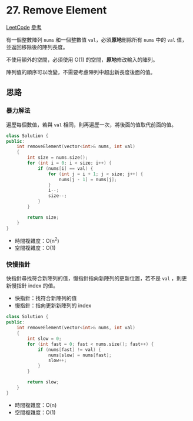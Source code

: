 # 27. Remove Element
[LeetCode](https://leetcode.com/problems/remove-element/)
[參考](https://github.com/youngyangyang04/leetcode-master/blob/master/problems/0027.%E7%A7%BB%E9%99%A4%E5%85%83%E7%B4%A0.md)

有一個整數陣列 `nums` 和一個整數值 `val`，必須**原地**刪除所有 `nums` 中的 `val` 值，並返回移除後的陣列長度。

不使用額外的空間，必須使用 O(1) 的空間，**原地**修改輸入的陣列。

陣列值的順序可以改變，不需要考慮陣列中超出新長度後面的值。

## 思路

### 暴力解法
遍歷每個數值，若與 `val` 相同，則再遍歷一次，將後面的值取代前面的值。

```CPP
class Solution {
public:
    int removeElement(vector<int>& nums, int val)
    {
        int size = nums.size();
        for (int i = 0; i < size; i++) {
            if (nums[i] == val) {
                for (int j = i + 1; j < size; j++) {
                    nums[j - 1] = nums[j];
                }
                i--;
                size--;
            }
        }

        return size;
    }
}
```

- 時間複雜度：O(n<sup>2</sup>)
- 空間複雜度：O(1)

### 快慢指針
快指針尋找符合新陣列的值，慢指針指向新陣列的更新位置，若不是 `val` ，則更新慢指針 index 的值。
- 快指針：找符合新陣列的值
- 慢指針：指向更新新陣列的 index

```CPP
class Solution {
public:
    int removeElement(vector<int>& nums, int val)
    {
        int slow = 0;
        for (int fast = 0; fast < nums.size(); fast++) {
            if (nums[fast] != val) {
                nums[slow] = nums[fast];
                slow++;
            }
        }

        return slow;
    }
}
```

- 時間複雜度：O(n)
- 空間複雜度：O(1)
